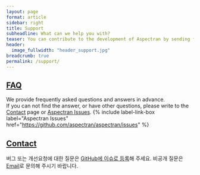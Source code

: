 ```yaml
---
layout: page
format: article
sidebar: right
title: Support
subheadline: What can we help you with?
teaser: You can contribute to the development of Aspectran by sending feedback and bug reports or by translating Aspectran documents.
header:
  image_fullwidth: "header_support.jpg"
breadcrumb: true
permalink: /support/
---
```


## [FAQ](/support/faq/)
We provide frequently asked questions and answers in advance.  
If you can not find the answer, or have other questions, please write to the [Contact](/contact/) page or [Aspectran Issues](https://github.com/aspectran/aspectran/issues).
{% include label-link-box label="Aspectran Issues" href="https://github.com/aspectran/aspectran/issues" %}

## [Contact](/support/contact/)
버그 또는 개선요청에 대한 질문은 [GitHub에 이슈로 등록](https://github.com/aspectran/aspectran/issues)해 주세요.
비공개 질문은 [Email](mailto:aspectran@gmail.com)로 문의해 주시기 바랍니다.
